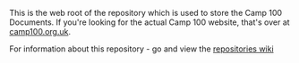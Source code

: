 
This is the web root of the repository which is used to store the Camp 100 Documents. If you're looking for the actual Camp 100 website, that's over at [camp100.org.uk](https://camp100.org.uk). 

For information about this repository - go and view the [repositories wiki](https://github.com/wcfolk/camp-100-docs/wiki)